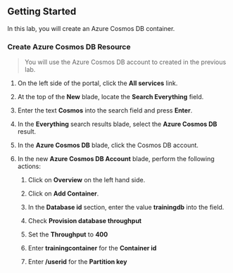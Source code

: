 ## Getting Started

In this lab, you will create an Azure Cosmos DB container.

### Create Azure Cosmos DB Resource

> You will use the Azure Cosmos DB account to created in the previous lab.

1. On the left side of the portal, click the **All services** link.

1. At the top of the **New** blade, locate the **Search Everything** field.

1. Enter the text **Cosmos** into the search field and press **Enter**.

1. In the **Everything** search results blade, select the **Azure Cosmos DB** result.

1. In the **Azure Cosmos DB** blade, click the Cosmos DB account.

1. In the new **Azure Cosmos DB Account** blade, perform the following actions:

    1. Click on **Overview** on the left hand side.

    1. Click on **Add Container**.
    
    1. In the **Database id** section, enter the value **trainingdb** into the field.
    
    1. Check **Provision database throughput**
    
    1. Set the **Throughput** to **400**
    
    1. Enter **trainingcontainer** for the **Container id**
    
    1. Enter **/userid** for the **Partition key**
